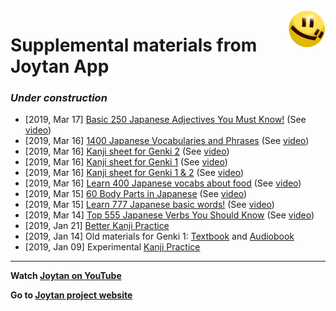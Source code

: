 <img src="./images/joytan.png" align="right" width="60" height="60" title="logo">

# Supplemental materials from Joytan App

### *Under construction*
- [2019, Mar 17] <a href="https://kokimame.github.io/joytan_materials/jp/jp_250_adjectives.pdf" target="_blank">Basic 250 Japanese Adjectives You Must Know!</a> (See <a href="https://youtu.be/kxbUbBFdfJE">video</a>)
- [2019, Mar 16] <a href="https://kokimame.github.io/joytan_materials/jp/jp_1400.pdf" target="_blank">1400 Japanese Vocabularies and Phrases</a> (See <a href="https://www.youtube.com/watch?v=Vz09Kxs2nj4">video</a>)
- [2019, Mar 16] <a href="https://kokimame.github.io/joytan_materials/jp/genki_2.pdf" target="_blank">Kanji sheet for Genki 2</a> (See <a href="https://www.youtube.com/watch?v=VLVgDKaY-1s">video</a>)
- [2019, Mar 16] <a href="https://kokimame.github.io/joytan_materials/jp/genki_1.pdf" target="_blank">Kanji sheet for Genki 1</a> (See <a href="https://www.youtube.com/watch?v=Ov6mhICQPyc">video</a>)
- [2019, Mar 16] <a href="https://kokimame.github.io/joytan_materials/jp/genki_1_2.pdf" target="_blank">Kanji sheet for Genki 1 & 2</a> (See <a href="https://www.youtube.com/watch?v=ryzD3pqJfbI">video</a>)
- [2019, Mar 16] <a href="https://kokimame.github.io/joytan_materials/jp/jp_food.pdf" target="_blank">Learn 400 Japanese vocabs about food</a> (See <a href="https://youtu.be/IdZJ-C3f5xI">video</a>)
- [2019, Mar 15] <a href="https://kokimame.github.io/joytan_materials/jp/jp_body.pdf" target="_blank">60 Body Parts in Japanese</a> (See <a href="https://youtu.be/-6rRutC8TA8">video</a>)
- [2019, Mar 15] <a href="https://kokimame.github.io/joytan_materials/jp/jp_777.pdf" target="_blank">Learn 777 Japanese basic words!</a> (See <a href="https://www.youtube.com/watch?v=y2PvP60mfKQ">video</a>)
- [2019, Mar 14] <a href="https://kokimame.github.io/joytan_materials/jp/jp_555_verbs.pdf" target="_blank">Top 555 Japanese Verbs You Should Know</a> (See <a href="https://www.youtube.com/watch?v=xIcTzgE1NDI">video</a>)
- [2019, Jan 21] <a href="https://kokimame.github.io/joytan_materials/jp/sample_kanji_practice_2.pdf" target="_blank">Better Kanji Practice</a>
- [2019, Jan 14] Old materials for Genki 1: <a href="https://kokimame.github.io/joytan_materials/jp/genki_1/genki1_v2.pdf" target="_blank">Textbook</a> and <a href="https://kokimame.github.io/joytan_materials/jp/genki_1/audiobook.mp3" target="_blank">Audiobook</a>
- [2019, Jan 09] Experimental <a href="https://kokimame.github.io/joytan_materials/jp/sample_kanji_practice.pdf" target="_blank">Kanji Practice</a>

********

<b>Watch <a href="https://www.youtube.com/channel/UC0bLbtTI9uni3bNRPIJQAqA" target="_blank">Joytan on YouTube</a></b>

<b>Go to <a href="https://kokimame.github.io/joytan/" target="_blank">Joytan project website</a></b>

